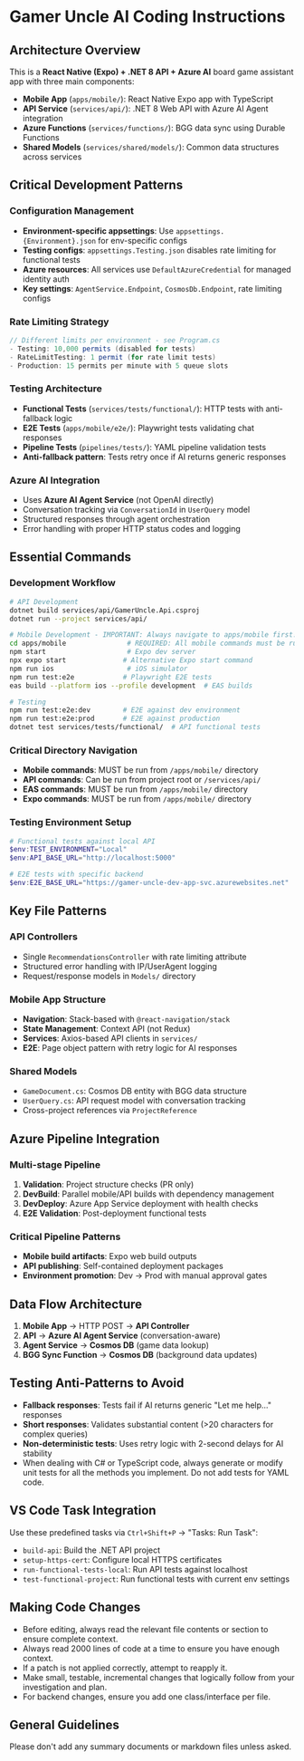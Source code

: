 # Gamer Uncle AI Coding Instructions

## Architecture Overview

This is a **React Native (Expo) + .NET 8 API + Azure AI** board game assistant app with three main components:

- **Mobile App** (`apps/mobile/`): React Native Expo app with TypeScript
- **API Service** (`services/api/`): .NET 8 Web API with Azure AI Agent integration
- **Azure Functions** (`services/functions/`): BGG data sync using Durable Functions
- **Shared Models** (`services/shared/models/`): Common data structures across services

## Critical Development Patterns

### Configuration Management
- **Environment-specific appsettings**: Use `appsettings.{Environment}.json` for env-specific configs
- **Testing configs**: `appsettings.Testing.json` disables rate limiting for functional tests
- **Azure resources**: All services use `DefaultAzureCredential` for managed identity auth
- **Key settings**: `AgentService.Endpoint`, `CosmosDb.Endpoint`, rate limiting configs

### Rate Limiting Strategy
```csharp
// Different limits per environment - see Program.cs
- Testing: 10,000 permits (disabled for tests)
- RateLimitTesting: 1 permit (for rate limit tests)
- Production: 15 permits per minute with 5 queue slots
```

### Testing Architecture
- **Functional Tests** (`services/tests/functional/`): HTTP tests with anti-fallback logic
- **E2E Tests** (`apps/mobile/e2e/`): Playwright tests validating chat responses
- **Pipeline Tests** (`pipelines/tests/`): YAML pipeline validation tests
- **Anti-fallback pattern**: Tests retry once if AI returns generic responses

### Azure AI Integration
- Uses **Azure AI Agent Service** (not OpenAI directly)
- Conversation tracking via `ConversationId` in `UserQuery` model
- Structured responses through agent orchestration
- Error handling with proper HTTP status codes and logging

## Essential Commands

### Development Workflow
```bash
# API Development
dotnet build services/api/GamerUncle.Api.csproj
dotnet run --project services/api/

# Mobile Development - IMPORTANT: Always navigate to apps/mobile first!
cd apps/mobile               # REQUIRED: All mobile commands must be run from this directory
npm start                    # Expo dev server
npx expo start              # Alternative Expo start command
npm run ios                  # iOS simulator
npm run test:e2e            # Playwright E2E tests
eas build --platform ios --profile development  # EAS builds

# Testing
npm run test:e2e:dev        # E2E against dev environment
npm run test:e2e:prod       # E2E against production
dotnet test services/tests/functional/  # API functional tests
```

### Critical Directory Navigation
- **Mobile commands**: MUST be run from `/apps/mobile/` directory
- **API commands**: Can be run from project root or `/services/api/`
- **EAS commands**: MUST be run from `/apps/mobile/` directory
- **Expo commands**: MUST be run from `/apps/mobile/` directory

### Testing Environment Setup
```powershell
# Functional tests against local API
$env:TEST_ENVIRONMENT="Local"
$env:API_BASE_URL="http://localhost:5000"

# E2E tests with specific backend
$env:E2E_BASE_URL="https://gamer-uncle-dev-app-svc.azurewebsites.net"
```

## Key File Patterns

### API Controllers
- Single `RecommendationsController` with rate limiting attribute
- Structured error handling with IP/UserAgent logging
- Request/response models in `Models/` directory

### Mobile App Structure
- **Navigation**: Stack-based with `@react-navigation/stack`
- **State Management**: Context API (not Redux)
- **Services**: Axios-based API clients in `services/`
- **E2E**: Page object pattern with retry logic for AI responses

### Shared Models
- `GameDocument.cs`: Cosmos DB entity with BGG data structure
- `UserQuery.cs`: API request model with conversation tracking
- Cross-project references via `ProjectReference`

## Azure Pipeline Integration

### Multi-stage Pipeline
1. **Validation**: Project structure checks (PR only)
2. **DevBuild**: Parallel mobile/API builds with dependency management
3. **DevDeploy**: Azure App Service deployment with health checks
4. **E2E Validation**: Post-deployment functional tests

### Critical Pipeline Patterns
- **Mobile build artifacts**: Expo web build outputs
- **API publishing**: Self-contained deployment packages
- **Environment promotion**: Dev → Prod with manual approval gates

## Data Flow Architecture

1. **Mobile App** → HTTP POST → **API Controller**
2. **API** → **Azure AI Agent Service** (conversation-aware)
3. **Agent Service** → **Cosmos DB** (game data lookup)
4. **BGG Sync Function** → **Cosmos DB** (background data updates)

## Testing Anti-Patterns to Avoid

- **Fallback responses**: Tests fail if AI returns generic "Let me help..." responses
- **Short responses**: Validates substantial content (>20 characters for complex queries)
- **Non-deterministic tests**: Uses retry logic with 2-second delays for AI stability
- When dealing with C# or TypeScript code, always generate or modify unit tests for all the methods you implement. Do not add tests for YAML code.

## VS Code Task Integration

Use these predefined tasks via `Ctrl+Shift+P` → "Tasks: Run Task":
- `build-api`: Build the .NET API project
- `setup-https-cert`: Configure local HTTPS certificates
- `run-functional-tests-local`: Run API tests against localhost
- `test-functional-project`: Run functional tests with current env settings

## Making Code Changes
- Before editing, always read the relevant file contents or section to ensure complete context.
- Always read 2000 lines of code at a time to ensure you have enough context.
- If a patch is not applied correctly, attempt to reapply it.
- Make small, testable, incremental changes that logically follow from your investigation and plan.
- For backend changes, ensure you add one class/interface per file.

## General Guidelines

Please don't add any summary documents or markdown files unless asked.